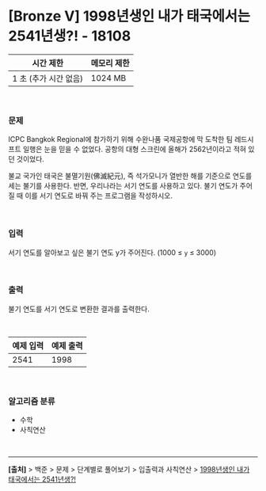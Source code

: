 # [Bronze Ⅴ] 1998년생인 내가 태국에서는 2541년생?! - 18108

|시간 제한|메모리 제한|
|---|---|
|1 초 (추가 시간 없음)|1024 MB|

<br>

### 문제
ICPC Bangkok Regional에 참가하기 위해 수완나품 국제공항에 막 도착한 팀 레드시프트 일행은 눈을 믿을 수 없었다. 공항의 대형 스크린에 올해가 2562년이라고 적혀 있던 것이었다.

불교 국가인 태국은 불멸기원(佛滅紀元), 즉 석가모니가 열반한 해를 기준으로 연도를 세는 불기를 사용한다. 반면, 우리나라는 서기 연도를 사용하고 있다. 불기 연도가 주어질 때 이를 서기 연도로 바꿔 주는 프로그램을 작성하시오.

<br>

### 입력
서기 연도를 알아보고 싶은 불기 연도 y가 주어진다. (1000 ≤ `y` ≤ 3000)

<br>

### 출력
불기 연도를 서기 연도로 변환한 결과를 출력한다.

<br>

|예제 입력|예제 출력|
|---|---|
|2541|1998|

<br>

### 알고리즘 분류
* 수학
* 사칙연산

<br>

---
**[출처]** > 백준 > 문제 > 단계별로 풀어보기 > 입출력과 사칙연산 > [1998년생인 내가 태국에서는 2541년생?!](https://www.acmicpc.net/problem/18108)